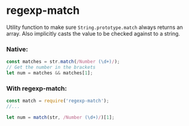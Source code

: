 # regexp-match

Utility function to make sure `String.prototype.match` always returns an array.
Also implicitly casts the value to be checked against to a string.

### Native:

```js
const matches = str.match(/Number (\d+)/);
// Get the number in the brackets
let num = matches && matches[1];
```

### With regexp-match:

```js
const match = require('regexp-match');
//...

let num = match(str, /Number (\d+)/)[1];

```

